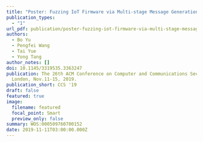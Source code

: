 ```yaml
---
title: "Poster: Fuzzing IoT Firmware via Multi-stage Message Generation"
publication_types:
  - "1"
url_pdf: publication/poster-fuzzing-iot-firmware-via-multi-stage-message-generation/iothunter-final.pdf
authors:
  - Bo Yu
  - Pengfei Wang
  - Tai Yue
  - Yong Tang
author_notes: []
doi: 10.1145/3319535.3363247
publication: The 26th ACM Conference on Computer and Communications Security,
  London, Nov.11-15, 2019.
publication_short: CCS '19
draft: false
featured: true
image:
  filename: featured
  focal_point: Smart
  preview_only: false
summary: WOS:000509760700152
date: 2019-11-11T03:00:00.000Z
---
```

